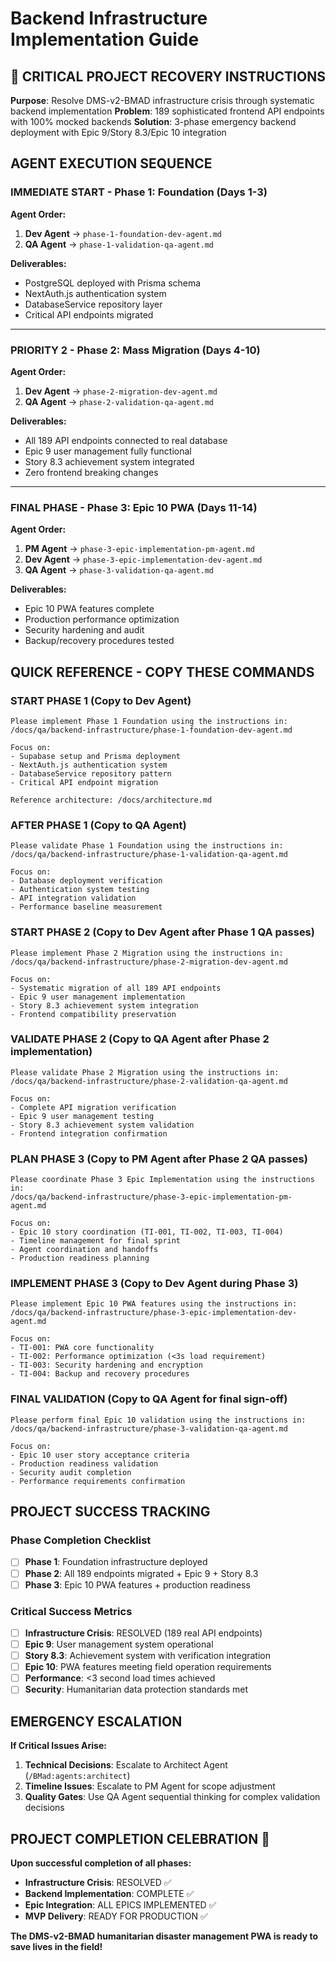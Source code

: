 # Backend Infrastructure Implementation Guide

## 🚨 CRITICAL PROJECT RECOVERY INSTRUCTIONS
**Purpose**: Resolve DMS-v2-BMAD infrastructure crisis through systematic backend implementation
**Problem**: 189 sophisticated frontend API endpoints with 100% mocked backends
**Solution**: 3-phase emergency backend deployment with Epic 9/Story 8.3/Epic 10 integration

## AGENT EXECUTION SEQUENCE

### **IMMEDIATE START** - Phase 1: Foundation (Days 1-3)
**Agent Order:**
1. **Dev Agent** → `phase-1-foundation-dev-agent.md`
2. **QA Agent** → `phase-1-validation-qa-agent.md`

**Deliverables:**
- PostgreSQL deployed with Prisma schema
- NextAuth.js authentication system
- DatabaseService repository layer
- Critical API endpoints migrated

---

### **PRIORITY 2** - Phase 2: Mass Migration (Days 4-10)  
**Agent Order:**
1. **Dev Agent** → `phase-2-migration-dev-agent.md`
2. **QA Agent** → `phase-2-validation-qa-agent.md`

**Deliverables:**
- All 189 API endpoints connected to real database
- Epic 9 user management fully functional
- Story 8.3 achievement system integrated
- Zero frontend breaking changes

---

### **FINAL PHASE** - Phase 3: Epic 10 PWA (Days 11-14)
**Agent Order:**
1. **PM Agent** → `phase-3-epic-implementation-pm-agent.md` 
2. **Dev Agent** → `phase-3-epic-implementation-dev-agent.md`
3. **QA Agent** → `phase-3-validation-qa-agent.md`

**Deliverables:**
- Epic 10 PWA features complete
- Production performance optimization
- Security hardening and audit
- Backup/recovery procedures tested

## QUICK REFERENCE - COPY THESE COMMANDS

### **START PHASE 1** (Copy to Dev Agent)
```
Please implement Phase 1 Foundation using the instructions in:
/docs/qa/backend-infrastructure/phase-1-foundation-dev-agent.md

Focus on:
- Supabase setup and Prisma deployment
- NextAuth.js authentication system
- DatabaseService repository pattern
- Critical API endpoint migration

Reference architecture: /docs/architecture.md
```

### **AFTER PHASE 1** (Copy to QA Agent)
```
Please validate Phase 1 Foundation using the instructions in:
/docs/qa/backend-infrastructure/phase-1-validation-qa-agent.md

Focus on:
- Database deployment verification
- Authentication system testing
- API integration validation
- Performance baseline measurement
```

### **START PHASE 2** (Copy to Dev Agent after Phase 1 QA passes)
```
Please implement Phase 2 Migration using the instructions in:
/docs/qa/backend-infrastructure/phase-2-migration-dev-agent.md

Focus on:
- Systematic migration of all 189 API endpoints
- Epic 9 user management implementation
- Story 8.3 achievement system integration
- Frontend compatibility preservation
```

### **VALIDATE PHASE 2** (Copy to QA Agent after Phase 2 implementation)
```
Please validate Phase 2 Migration using the instructions in:
/docs/qa/backend-infrastructure/phase-2-validation-qa-agent.md

Focus on:
- Complete API migration verification
- Epic 9 user management testing
- Story 8.3 achievement system validation
- Frontend integration confirmation
```

### **PLAN PHASE 3** (Copy to PM Agent after Phase 2 QA passes)
```
Please coordinate Phase 3 Epic Implementation using the instructions in:
/docs/qa/backend-infrastructure/phase-3-epic-implementation-pm-agent.md

Focus on:
- Epic 10 story coordination (TI-001, TI-002, TI-003, TI-004)
- Timeline management for final sprint
- Agent coordination and handoffs
- Production readiness planning
```

### **IMPLEMENT PHASE 3** (Copy to Dev Agent during Phase 3)
```
Please implement Epic 10 PWA features using the instructions in:
/docs/qa/backend-infrastructure/phase-3-epic-implementation-dev-agent.md

Focus on:
- TI-001: PWA core functionality
- TI-002: Performance optimization (<3s load requirement)
- TI-003: Security hardening and encryption
- TI-004: Backup and recovery procedures
```

### **FINAL VALIDATION** (Copy to QA Agent for final sign-off)
```
Please perform final Epic 10 validation using the instructions in:
/docs/qa/backend-infrastructure/phase-3-validation-qa-agent.md

Focus on:
- Epic 10 user story acceptance criteria
- Production readiness validation
- Security audit completion
- Performance requirements confirmation
```

## PROJECT SUCCESS TRACKING

### Phase Completion Checklist
- [ ] **Phase 1**: Foundation infrastructure deployed
- [ ] **Phase 2**: All 189 endpoints migrated + Epic 9 + Story 8.3
- [ ] **Phase 3**: Epic 10 PWA features + production readiness

### Critical Success Metrics
- [ ] **Infrastructure Crisis**: RESOLVED (189 real API endpoints)
- [ ] **Epic 9**: User management system operational
- [ ] **Story 8.3**: Achievement system with verification integration
- [ ] **Epic 10**: PWA features meeting field operation requirements
- [ ] **Performance**: <3 second load times achieved
- [ ] **Security**: Humanitarian data protection standards met

## EMERGENCY ESCALATION
**If Critical Issues Arise:**
1. **Technical Decisions**: Escalate to Architect Agent (`/BMad:agents:architect`)
2. **Timeline Issues**: Escalate to PM Agent for scope adjustment
3. **Quality Gates**: Use QA Agent sequential thinking for complex validation decisions

## PROJECT COMPLETION CELEBRATION 🎉
**Upon successful completion of all phases:**
- **Infrastructure Crisis**: RESOLVED ✅
- **Backend Implementation**: COMPLETE ✅
- **Epic Integration**: ALL EPICS IMPLEMENTED ✅
- **MVP Delivery**: READY FOR PRODUCTION ✅

**The DMS-v2-BMAD humanitarian disaster management PWA is ready to save lives in the field!**